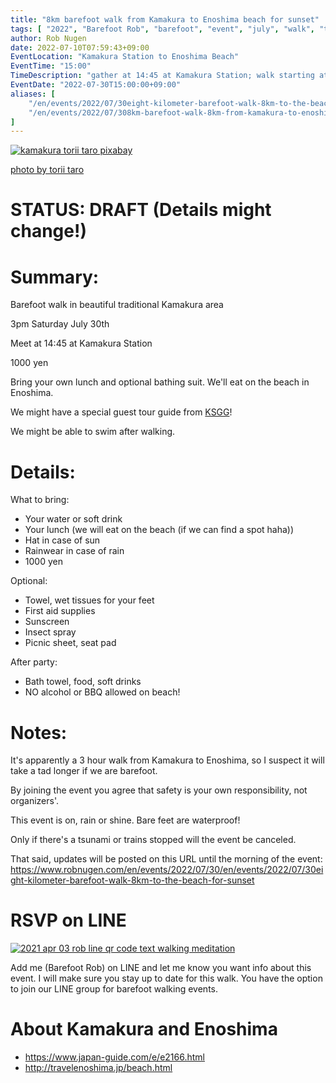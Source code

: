 ```yaml
---
title: "8km barefoot walk from Kamakura to Enoshima beach for sunset"
tags: [ "2022", "Barefoot Rob", "barefoot", "event", "july", "walk", "takao", "はだし", "Kamakura", "Enoshima", "beach", "裸足のロブ" ]
author: Rob Nugen
date: 2022-07-10T07:59:43+09:00
EventLocation: "Kamakura Station to Enoshima Beach"
EventTime: "15:00"
TimeDescription: "gather at 14:45 at Kamakura Station; walk starting at 15:00"
EventDate: "2022-07-30T15:00:00+09:00"
aliases: [
    "/en/events/2022/07/30eight-kilometer-barefoot-walk-8km-to-the-beach-for-sunset",
    "/en/events/2022/07/308km-barefoot-walk-8km-from-kamakura-to-enoshima-beach-for-sunset",
]
---
```


[![kamakura torii taro pixabay](//b.robnugen.com/blog/2022/thumbs/kamakura_torii_taro_pixabay.jpg)](//b.robnugen.com/blog/2022/kamakura_torii_taro_pixabay.jpg)


<p class="note">
   <a href="https://pixabay.com/users/torii_taro-252627/">photo by torii taro</a>
</p>

# STATUS: DRAFT (Details might change!)

# Summary:

Barefoot walk in beautiful traditional Kamakura area

3pm Saturday July 30th

Meet at 14:45 at Kamakura Station

1000 yen

Bring your own lunch and optional bathing suit.  We'll eat on the beach in Enoshima.

We might have a special guest tour guide from [KSGG](https://volunteerguide-ksgg.jp/)!

We might be able to swim after walking.

# Details:

What to bring:
* Your water or soft drink
* Your lunch (we will eat on the beach (if we can find a spot haha))
* Hat in case of sun
* Rainwear in case of rain
* 1000 yen

 Optional:
* Towel, wet tissues for your feet
* First aid supplies
* Sunscreen
* Insect spray
* Picnic sheet, seat pad

After party:
* Bath towel, food, soft drinks
* NO alcohol or BBQ allowed on beach!

# Notes:

It's apparently a 3 hour walk from Kamakura to Enoshima, so I suspect it will take a tad longer if we are barefoot.

By joining the event you agree that safety is your own responsibility, not organizers'.

This event is on, rain or shine.  Bare feet are waterproof!

Only if there's a tsunami or trains stopped will the event be canceled.

That said, updates will be posted on this URL until the morning of the event:
https://www.robnugen.com/en/events/2022/07/30/en/events/2022/07/30eight-kilometer-barefoot-walk-8km-to-the-beach-for-sunset

# RSVP on LINE

[![2021 apr 03 rob line qr code text walking meditation](//b.robnugen.com/blog/2021/thumbs/2021_sep_25_rob_line_qr_code_text_walk_and_talk.jpg)](//b.robnugen.com/blog/2021/2021_sep_25_rob_line_qr_code_text_walk_and_talk.jpg)

Add me (Barefoot Rob) on LINE and let me know you want info about this event.
I will make sure you stay up to date for this walk.
You have the option to join our LINE group for barefoot walking events.

# About Kamakura and Enoshima

* https://www.japan-guide.com/e/e2166.html
* http://travelenoshima.jp/beach.html
